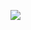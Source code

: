 [![](https://img.shields.io/badge/%E6%A5%BC%2B-%E6%9C%BA%E5%99%A8%E5%AD%A6%E4%B9%A0%E5%AE%9E%E6%88%98-yellowgreen.svg?longCache=true&style=for-the-badge)](https://www.shiyanlou.com/louplus/ml)
